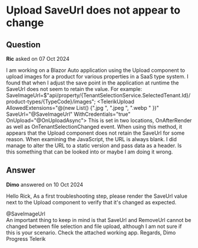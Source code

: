 # Upload SaveUrl does not appear to change

## Question

**Ric** asked on 07 Oct 2024

I am working on a Blazor Auto application using the Upload component to upload images for a product for various properties in a SaaS type system. I found that when I adjust the save point in the application at runtime the SaveUrl does not seem to retain the value. For example: SaveImageUrl=$"api/property/{TenantSelectionService.SelectedTenant.Id}/product-types/{TypeCode}/images"; <TelerikUpload AllowedExtensions="@(new List<string>() {".jpg ", ".jpeg ", ".webp " })" SaveUrl="@SaveImageUrl" WithCredentials="true" OnUpload="@OnUploadAsync"> This is set in two locations, OnAfterRender as well as OnTenantSelectionChanged event. When using this method, it appears that the Upload component does not retain the SaveUrl for some reason. When examining the JavaScript, the URL is always blank. I did manage to alter the URL to a static version and pass data as a header. Is this something that can be looked into or maybe I am doing it wrong.

## Answer

**Dimo** answered on 10 Oct 2024

Hello Rick, As a first troubleshooting step, please render the SaveUrl value next to the Upload component to verify that it's changed as expected. <div> @SaveImageUrl </div> <TelerikUpload SaveUrl="@SaveImageUrl" /> An important thing to keep in mind is that SaveUrl and RemoveUrl cannot be changed between file selection and file upload, although I am not sure if this is your scenario. Check the attached working app. Regards, Dimo Progress Telerik
